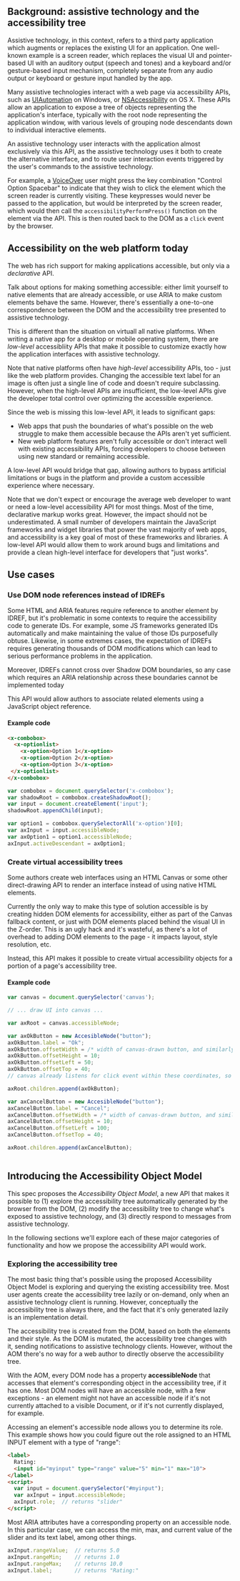 ## Background: assistive technology and the accessibility tree

Assistive technology, in this context, refers to a third party application
which augments or replaces the existing UI for an application.
One well-known example is a screen reader,
which replaces the visual UI and pointer-based UI
with an auditory output (speech and tones)
and a keyboard and/or gesture-based input mechanism,
completely separate from any audio output or keyboard or gesture input handled by the app.

Many assistive technologies interact with a web page via accessibility APIs, such as
[UIAutomation](https://msdn.microsoft.com/en-us/library/windows/desktop/ee684009.aspx)
on Windows, or
[NSAccessibility](https://developer.apple.com/library/mac/documentation/AppKit/Reference/NSAccessibility_Protocol_Reference/)
on OS X.
These APIs allow an application to expose a tree of objects representing the application's interface,
typically with the root node representing the application window,
with various levels of grouping node descendants down to individual interactive elements.

An assistive technology user interacts with the application almost exclusively via this API,
as the assistive technology uses it both to create the alternative interface,
and to route user interaction events triggered by the user's commands to the assistive technology.

For example, a [VoiceOver](https://www.apple.com/voiceover/info/guide/) user might press the key combination
"Control Option Spacebar" to indicate that they wish to click the element which the screen reader is currently visiting.
These keypresses would never be passed to the application,
but would be interpreted by the screen reader,
which would then call the `accessibilityPerformPress()` function on the element via the API.
This is then routed back to the DOM as a `click` event by the browser.

## Accessibility on the web platform today

The web has rich support for making applications accessible, but only via a *declarative* API.

Talk about options for making something accessible: either limit yourself to native elements
that are already accessible, or use ARIA to make custom elements behave the same. However,
there's essentially a one-to-one correspondence between the DOM and the accessibility tree
presented to assistive technology.

This is different than the situation on virtuall all native platforms. When writing a native
app for a desktop or mobile operating system, there are *low-level* accessibliity APIs that
make it possible to customize exactly how the application interfaces with assistive technology.

Note that native platforms often have *high-level* accessibility APIs, too - just like the
web platform provides. Changing the accessible text label for an image is often just a
single line of code and doesn't require subclassing. However, when the high-level APIs are
insufficient, the low-level APIs give the developer total control over optimizing the
accessible experience.

Since the web is missing this low-level API, it leads to significant gaps:

* Web apps that push the boundaries of what's possible on the web struggle to make them
  accessible because the APIs aren't yet sufficient.
* New web platform features aren't fully accessible or don't interact well with existing
  accessibility APIs, forcing developers to choose between using new standard or
  remaining accessible.

A low-level API would bridge that gap, allowing authors to bypass artificial limitations
or bugs in the platform and provide a custom accessible experience where necessary.

Note that we don't expect or encourage the average web developer to want or need
a low-level accessibility API for most things. Most of the time, declarative markup
works great. However, the impact should not be underestimated. A small number of
developers maintain the JavaScript frameworks and widget libraries that power the
vast majority of web apps, and accessibility is a key goal of most of these frameworks
and libraries. A low-level API would allow them to work around bugs and limitations
and provide a clean high-level interface for developers that "just works".

## Use cases

### Use DOM node references instead of IDREFs
Some HTML and ARIA features require reference to another element by IDREF,
but it's problematic in some contexts to require the accessibility code to generate IDs.
For example, some JS frameworks generated IDs automatically
and make maintaining the value of those IDs purposefully obtuse.
Likewise, in some extremes cases,
the expectation of IDREFs requires generating thousands of DOM modifications
which can lead to serious performance problems in the application.

Moreover, IDREFs cannot cross over Shadow DOM boundaries,
so any case which requires an ARIA relationship across these boundaries cannot be implemented today

This API would allow authors to associate related elements using a JavaScript object reference.

#### Example code

```html
<x-combobox>
  <x-optionlist>
    <x-option>Option 1</x-option>
    <x-option>Option 2</x-option>
    <x-option>Option 3</x-option>
 </x-optionlist>
</x-combobox>
```

```js
var combobox = document.querySelector('x-combobox');
var shadowRoot = combobox.createShadowRoot();
var input = document.createElement('input');
shadowRoot.appendChild(input);

var option1 = combobox.querySelectorAll('x-option')[0];
var axInput = input.accessibleNode;
var axOption1 = option1.accessibleNode;
axInput.activeDescendant = axOption1;
```

### Create virtual accessibility trees

Some authors create web interfaces using an HTML Canvas or some other direct-drawing API to render an interface
instead of using native HTML elements.

Currently the only way to make this type of solution accessible
is by creating hidden DOM elements for accessibility,
either as part of the Canvas fallback content,
or just with DOM elements placed behind the visual UI in the Z-order.
This is an ugly hack and it's wasteful,
as there's a lot of overhead to adding DOM elements to the page -
it impacts layout, style resolution, etc.

Instead, this API makes it possible to create virtual accessibility objects
for a portion of a page's accessibility tree.

#### Example code

```js
var canvas = document.querySelector('canvas');

// ... draw UI into canvas ...

var axRoot = canvas.accessibleNode;

var axOkButton = new AccesibleNode("button");
axOkButton.label = "Ok";
axOkButton.offsetWidth = /* width of canvas-drawn button, and similarly below */ 40;
axOkButton.offsetHeight = 10;
axOkButton.offsetLeft = 50;
axOkButton.offsetTop = 40;
// canvas already listens for click event within these coordinates, so fallback click event will do the job for us

axRoot.children.append(axOkButton);

var axCancelButton = new AccesibleNode("button");
axCancelButton.label = "Cancel";
axCancelButton.offsetWidth = /* width of canvas-drawn button, and similarly below */ 40;
axCancelButton.offsetHeight = 10;
axCancelButton.offsetLeft = 100;
axCancelButton.offsetTop = 40;

axRoot.children.append(axCancelButton);



```

## Introducing the Accessibility Object Model

This spec proposes the *Accessibility Object Model*, a new API that makes it
possible to (1) explore the accessibility tree automatically generated by
the browser from the DOM, (2) modify the accessibility tree to change what's
exposed to assistive technology, and (3) directly respond to messages from
assistive technology.

In the following sections we'll explore each of these major categories of
functionality and how we propose the accessibility API would work.

### Exploring the accessibility tree

The most basic thing that's possible using the proposed Accessibility
Object Model is exploring and querying the existing accessibility tree.
Most user agents create the accessibility tree lazily or on-demand, only
when an assistive technology client is running. However, conceptually
the accessibility tree is always there, and the fact that it's only
generated lazily is an implementation detail.

The accessibility tree is created from the DOM, based on both the
elements and their style. As the DOM is mutated, the accessibility tree
changes with it, sending notifications to assistive technology clients.
However, without the AOM there's no way for a web author to directly
observe the accessibility tree.

With the AOM, every DOM node has a property **accessibleNode** that
accesses that element's corresponding object in the accessibility tree,
if it has one. Most DOM nodes will have an accessible node, with a few
exceptions - an element might not have an accessible node if it's
not currently attached to a visible Document, or if it's not currently
displayed, for example.

Accessing an element's accessible node allows you to determine its
role. This example shows how you could figure out the role assigned to
an HTML INPUT element with a type of "range":

```html
<label>
  Rating:
  <input id="myinput" type="range" value="5" min="1" max="10">
</label>
<script>
  var input = document.querySelector("#myinput");
  var axInput = input.accessibleNode;
  axInput.role;  // returns "slider"
</script>

```

Most ARIA attributes have a corresponding property on an accessible node.
In this particular case, we can access the min, max, and current value of
the slider and its text label, among other things.

```js
axInput.rangeValue;  // returns 5.0
axInput.rangeMin;    // returns 1.0
axInput.rangeMax;    // returns 10.0
axInput.label;       // returns "Rating:"
```
